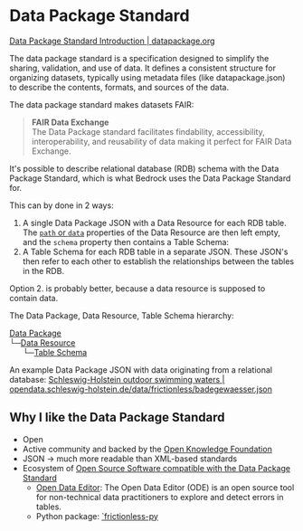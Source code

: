 # Data Package Standard

[Data Package Standard Introduction | datapackage.org](https://datapackage.org/overview/introduction/)

The data package standard is a specification designed to simplify the sharing, validation, and use of data. It defines a consistent structure for organizing datasets, typically using metadata files (like datapackage.json) to describe the contents, formats, and sources of the data.

The data package standard makes datasets FAIR:

>**FAIR Data Exchange**  
>The Data Package standard facilitates findability, accessibility, interoperability, and reusability of data making it perfect for FAIR Data Exchange.

It's possible to describe relational database (RDB) schema with the Data Package Standard, which is what Bedrock uses the Data Package Standard for.

This can by done in 2 ways:

1. A single Data Package JSON with a Data Resource for each RDB table. The [`path` or `data`](https://datapackage.org/standard/data-resource/#path-or-data) properties of the Data Resource are then left empty, and the `schema` property then contains a Table Schema:
2. A Table Schema for each RDB table in a separate JSON. These JSON's then refer to each other to establish the relationships between the tables in the RDB.

Option 2. is probably better, because a data resource is supposed to contain data.

The Data Package, Data Resource, Table Schema hierarchy:

[Data Package](https://datapackage.org/standard/data-package/)  
└─[Data Resource](https://datapackage.org/standard/data-resource/)  
&nbsp;&nbsp;&nbsp;&nbsp;&nbsp;&nbsp;└─[Table Schema](https://datapackage.org/standard/table-schema)

An example Data Package JSON with data originating from a relational database:
[Schleswig-Holstein outdoor swimming waters | opendata.schleswig-holstein.de/data/frictionless/badegewaesser.json](https://opendata.schleswig-holstein.de/data/frictionless/badegewaesser.json)

## Why I like the Data Package Standard

- Open
- Active community and backed by the [Open Knowledge Foundation](https://okfn.org/en/)
- JSON → much more readable than XML-based standards
- Ecosystem of [Open Source Software compatible with the Data Package Standard](https://datapackage.org/overview/software/)
  - [Open Data Editor](https://opendataeditor.okfn.org/): The Open Data Editor (ODE) is an open source tool for non-technical data practitioners to explore and detect errors in tables.
  - Python package: [`frictionless-py](https://framework.frictionlessdata.io/)
